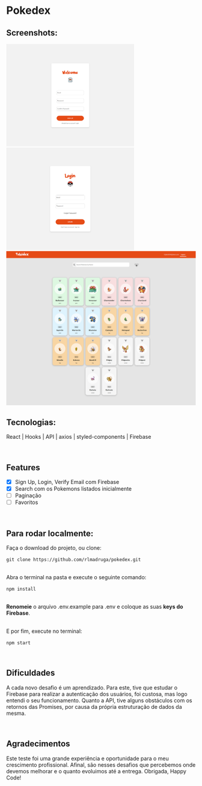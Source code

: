 <h1> Pokedex </h1>

## Screenshots:

<p float='left'>
<img src="./src/assets/images/Readme/1.Signup.png" width='340'>
<img src="./src/assets/images/Readme/3.Login.png" width='340'>
<img src='./src/assets/images/Readme/4.Home.png' width='680'>
</p>

## Tecnologias:

React | Hooks | API | axios | styled-components | Firebase

<br/>

## Features

- [x] Sign Up, Login, Verify Email com Firebase
- [x] Search com os Pokemons listados inicialmente
- [ ] Paginação
- [ ] Favoritos

<br/>

## Para rodar localmente:

Faça o download do projeto, ou clone:

```
git clone https://github.com/rlmadruga/pokedex.git
```

<br/>Abra o terminal na pasta e execute o seguinte comando:

```
npm install
```

<br/><strong>Renomeie</strong> o arquivo .env.example para .env e coloque as suas <strong>keys do Firebase</strong>.

<br/>E por fim, execute no terminal:

```
npm start
```

<br/>

## Dificuldades

A cada novo desafio é um aprendizado. Para este, tive que estudar o Firebase para realizar a autenticação dos usuários, foi custosa, mas logo entendi o seu funcionamento. Quanto a API, tive alguns obstáculos com os retornos das Promises, por causa da própria estruturação de dados da mesma.

<br/>

## Agradecimentos

Este teste foi uma grande experiência e oportunidade para o meu crescimento profissional. Afinal, são nesses desafios que percebemos onde devemos melhorar e o quanto evoluimos até a entrega. Obrigada, Happy Code!
